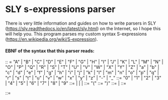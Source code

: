 # SLY s-expressions parser

There is very little information and guides on how to write parsers in SLY (https://sly.readthedocs.io/en/latest/sly.html) on the Internet, so I hope this will help you. This program parses my custom syntax S-expressions (https://en.wikipedia.org/wiki/S-expression).


#### EBNF of the syntax that this parser reads:

<symbol> :: = "A" | "B" | "C" | "D" | "E" | "F" | "G" | "H" | "I" | "J" | "K" | "L" | "M" | "N" | "O" | "P" | "Q" | "R" | "S" | "T" | "U" | "V" | "W" | "X" | "Y" | "Z" | "a" | "b" | "c" | "d" | "e" | "f" | "g" | "h" | "i" | "j" | "k" | "l" | "m" | "n" | "o" | "p" | "q" | "r" | "s" | "t" | "u" | "v" | "w" | "x" | "y" | "z" | "-" | "_"
<NUMBER> ::= "0" | "1" | "2" | "3" | "4" | "5" | "6" | "7" | "8" | "9"
<NAME> ::= <symbol> | <symbol> <NUMBER> | <NUMBER> <symbol>  | <symbol> <symbol>
<LPAREN> ::= "("
<RPAREN> ::= ")"
<Object> ::= <NUMBER> | <NAME>
<List> ::= <Object> <List>
<Main construction> ::= <LPAREN> <List> <RPAREN>
